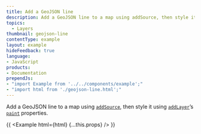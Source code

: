 ```yaml
---
title: Add a GeoJSON line
description: Add a GeoJSON line to a map using addSource, then style it using addLayer’s paint properties.
topics:
  - Layers
thumbnail: geojson-line
contentType: example
layout: example
hideFeedback: true
language:
- JavaScript
products:
- Documentation
prependJs:
- "import Example from '../../components/example';"
- "import html from './geojson-line.html';"
---
```


Add a GeoJSON line to a map using [`addSource`](https://docs.goong.io/javascript/map/#map#addsource), then style it using [`addLayer`](https://docs.goong.io/javascript/map/#map#addlayer)’s [`paint`](https://docs.goong.io/style-spec/layers/#line) properties.

{{ <Example html={html} {...this.props} /> }}
